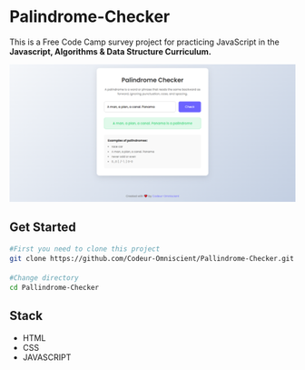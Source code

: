 # Palindrome-Checker

This is a Free Code Camp survey project for practicing JavaScript in the **Javascript, Algorithms & Data Structure Curriculum.**

![Home image](./Pallindrome-Screenshot.png)

## Get Started

```bash
#First you need to clone this project
git clone https://github.com/Codeur-Omniscient/Pallindrome-Checker.git

#Change directory
cd Pallindrome-Checker
```

## Stack

- HTML
- CSS
- JAVASCRIPT
